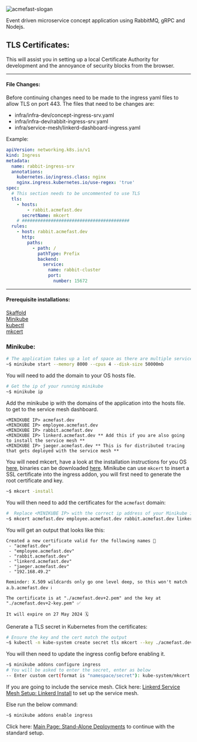 
![acmefast-slogan](https://user-images.githubusercontent.com/9296659/154143145-06262ea3-02d3-4cce-97f5-bbeb2f8d7c53.png)

Event driven microservice concept application using RabbitMQ, gRPC and Nodejs.

## TLS Certificates:  
This will assist you in setting up a local Certificate Authority for development and the annoyance of security blocks from the browser. 
___
#### File Changes:
Before continuing changes need to be made to the ingress yaml files to allow TLS on port 443.
The files that need to be changes are:
 - infra/infra-dev/concept-ingress-srv.yaml
 - infra/infra-dev/rabbit-ingress-srv.yaml
 - infra/service-mesh/linkerd-dashboard-ingress.yaml  

Example:
```yaml
apiVersion: networking.k8s.io/v1
kind: Ingress
metadata:
  name: rabbit-ingress-srv
  annotations:
    kubernetes.io/ingress.class: nginx
    nginx.ingress.kubernetes.io/use-regex: 'true'
spec:
  # This section needs to be uncommented to use TLS
  tls:
    - hosts:
        - rabbit.acmefast.dev
      secretName: mkcert
    # #########################################
  rules:
    - host: rabbit.acmefast.dev
      http:
        paths:
          - path: /
            pathType: Prefix
            backend:
              service:
                name: rabbit-cluster
                port:
                  number: 15672
```

___
#### Prerequisite installations:
[Skaffold](https://skaffold.dev)  
[Minikube](https://minikube.sigs.k8s.io/docs/start/)  
[kubectl](https://kubernetes.io/docs/tasks/tools/)   
[mkcert](https://github.com/FiloSottile/mkcert)  

### Minikube:
```bash
# The application takes up a lot of space as there are multiple services and volumes that need to be created 
~$ minikube start --memory 8000 --cpus 4 --disk-size 50000mb
```

You will need to add the domain to your OS hosts file.
```bash
# Get the ip of your running minikube
~$ minikube ip
```
Add the minikube ip with the domains of the application into the hosts file.
to get to the service mesh dashboard.
```text
<MINIKUBE IP> acmefast.dev
<MINIKUBE IP> employee.acmefast.dev
<MINIKUBE IP> rabbit.acmefast.dev
<MINIKUBE IP> linkerd.acmefast.dev ** Add this if you are also going to install the service mesh **
<MINIKUBE IP> jaeger.acmefast.dev ** This is for distributed tracing that gets deployed with the service mesh **
```

You will need mkcert, have a look at the installation instructions for you OS [here](https://github.com/FiloSottile/mkcert), binaries can be downloaded [here](https://github.com/FiloSottile/mkcert/releases).
Minikube can use ```mkcert``` to insert a SSL certificate into the ingress addon, you will first need to generate the root certificate and key.
```bash
~$ mkcert -install
```
You will then need to add the certificates for the ```acmefast``` domain:
```bash
#  Replace <MINIKUBE IP> with the correct ip address of your Minikube instance
~$ mkcert acmefast.dev employee.acmefast.dev rabbit.acmefast.dev linkerd.acmefast.dev jaeger.acmefast.dev <MINIKUBE IP>
```
You will get an output that looks like this:
```
Created a new certificate valid for the following names 📜
 - "acmefast.dev"
 - "employee.acmefast.dev"
 - "rabbit.acmefast.dev"
 - "linkerd.acmefast.dev"
 - "jaeger.acmefast.dev"
 - "192.168.49.2"

Reminder: X.509 wildcards only go one level deep, so this won't match a.b.acmefast.dev ℹ️

The certificate is at "./acmefast.dev+2.pem" and the key at "./acmefast.dev+2-key.pem" ✅

It will expire on 27 May 2024 🗓

```
Generate a TLS secret in Kubernetes from the certificates:
```bash
# Ensure the key and the cert match the output
~$ kubectl -n kube-system create secret tls mkcert --key ./acmefast.dev+2-key.pem --cert ./acmefast.dev+2.pem
```
You will then need to update the ingress config before enabling it.
```bash
~$ minikube addons configure ingress
# You will be asked to enter the secret, enter as below
-- Enter custom cert(format is "namespace/secret"): kube-system/mkcert
````

If you are going to include the service mesh.
Click here: [Linkerd Service Mesh Setup: Linkerd Install](https://github.com/EspressoTrip-v2/concept-application/tree/master/infra/service-mesh#linkerd-install) to set up the service mesh.

Else run the below command:
```bash
~$ minikube addons enable ingress
```
 
Click here: [Main Page: Stand-Alone Deployments](https://github.com/EspressoTrip-v2/concept-application#stand-alone-deployments) to continue with the standard setup.

